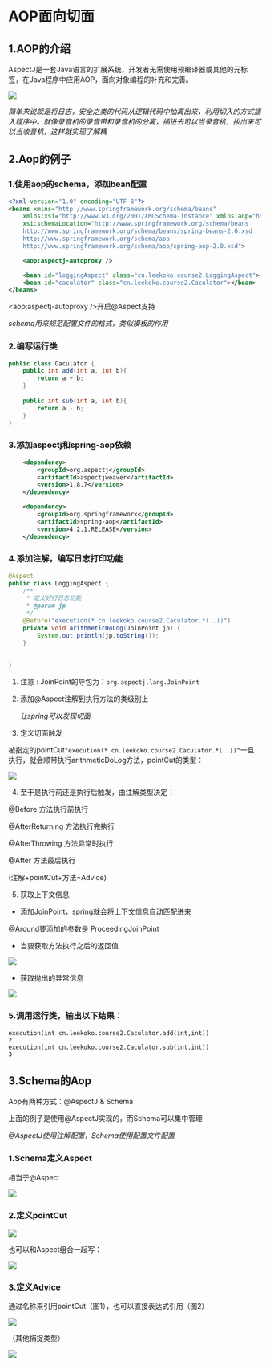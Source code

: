# AOP面向切面   

## 1.AOP的介绍   

AspectJ是一套Java语言的扩展系统，开发者无需使用预编译器或其他的元标签，在Java程序中应用AOP，面向对象编程的补充和完善。   

![](../images/sp04.png)  

_简单来说就是将日志，安全之类的代码从逻辑代码中抽离出来，利用切入的方式插入程序中。就像录音机的录音带和录音机的分离，插进去可以当录音机，拔出来可以当收音机，这样就实现了解耦_  

## 2.Aop的例子   

### 1.使用aop的schema，添加bean配置  

```xml
<?xml version="1.0" encoding="UTF-8"?>
<beans xmlns="http://www.springframework.org/schema/beans"
	xmlns:xsi="http://www.w3.org/2001/XMLSchema-instance" xmlns:aop="http://www.springframework.org/schema/aop"
	xsi:schemaLocation="http://www.springframework.org/schema/beans
	http://www.springframework.org/schema/beans/spring-beans-2.0.xsd
	http://www.springframework.org/schema/aop
	http://www.springframework.org/schema/aop/spring-aop-2.0.xsd">

	<aop:aspectj-autoproxy />

	<bean id="loggingAspect" class="cn.leekoko.course2.LoggingAspect"></bean>
	<bean id="caculator" class="cn.leekoko.course2.Caculator"></bean> 
</beans>
```

<aop:aspectj-autoproxy />开启@Aspect支持   

_schema用来规范配置文件的格式，类似模板的作用_    

### 2.编写运行类   

```java
public class Caculator {
	public int add(int a, int b){
		return a + b; 
	}
	
	public int sub(int a, int b){
		return a - b;
	}
}
```

### 3.添加aspectj和spring-aop依赖   

```xml
	<dependency>
	    <groupId>org.aspectj</groupId>
	    <artifactId>aspectjweaver</artifactId>
	    <version>1.8.7</version>
	</dependency>

	<dependency>
	    <groupId>org.springframework</groupId>
	    <artifactId>spring-aop</artifactId>
	    <version>4.2.1.RELEASE</version>
	</dependency>
```

### 4.添加注解，编写日志打印功能    

```java
@Aspect
public class LoggingAspect {
	/**
	 * 定义好打日志功能
	 * @param jp
	 */
	@Before("execution(* cn.leekoko.course2.Caculator.*(..))")
	private void arithmeticDoLog(JoinPoint jp) {
		System.out.println(jp.toString());
	}
	
	
}
```

1. 注意 : JoinPoint的导包为：``org.aspectj.lang.JoinPoint``      

2. 添加@Aspect注解到执行方法的类级别上

   _让spring可以发现切面_  

3. 定义切面触发   

被指定的pointCut``"execution(* cn.leekoko.course2.Caculator.*(..))"``一旦执行，就会顺带执行arithmeticDoLog方法，pointCut的类型：

![](../images/sp05.png)  

4. 至于是执行前还是执行后触发，由注解类型决定：

@Before   方法执行前执行

@AfterReturning  方法执行完执行

@AfterThrowing   方法异常时执行  

@After  方法最后执行   

(注解+pointCut+方法=Advice)

5. 获取上下文信息   

- 添加JoinPoint，spring就会将上下文信息自动匹配进来   

@Around要添加的参数是   ProceedingJoinPoint   

- 当要获取方法执行之后的返回值    

![](../images/sp06.png)   

- 获取抛出的异常信息  

![](../images/sp07.png)   

### 5.调用运行类，输出以下结果：  

```
execution(int cn.leekoko.course2.Caculator.add(int,int))
2
execution(int cn.leekoko.course2.Caculator.sub(int,int))
3
```

## 3.Schema的Aop

Aop有两种方式：@AspectJ   &   Schema   

上面的例子是使用@AspectJ实现的，而Schema可以集中管理  

_@AspectJ使用注解配置，Schema使用配置文件配置_

### 1.Schema定义Aspect   

相当于@Aspect   

![](../images/sp08.png)   

### 2.定义pointCut

![](../images/sp09.png)   

也可以和Aspect组合一起写：   

![](../images/sp10.png)  

### 3.定义Advice      

通过名称来引用pointCut（图1），也可以直接表达式引用（图2）   

![](../images/sp11.png)  

（其他捕捉类型）   

![](../images/sp12.png)   

